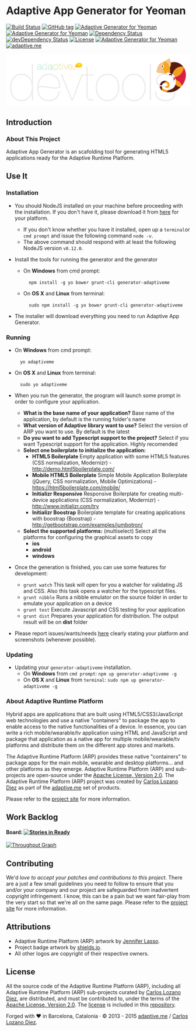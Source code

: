 # Adaptive App Generator for Yeoman 
[![Build Status](https://travis-ci.org/AdaptiveMe/generator-adaptiveme.svg?branch=master)](https://travis-ci.org/AdaptiveMe/generator-adaptiveme)
[![GitHub tag](https://img.shields.io/github/tag/AdaptiveMe/generator-adaptiveme.svg)](https://github.com/AdaptiveMe/generator-adaptiveme) 
[![Adaptive Generator for Yeoman](https://img.shields.io/npm/v/npm.svg)](https://www.npmjs.com/package/generator-adaptiveme) 
[![Adaptive Generator for Yeoman](https://img.shields.io/node/v/gh-badges.svg)](https://www.npmjs.com/package/generator-adaptiveme) [![Dependency Status](https://david-dm.org/AdaptiveMe/generator-adaptiveme.svg)](https://david-dm.org/AdaptiveMe/generator-adaptiveme) [![devDependency Status](https://david-dm.org/AdaptiveMe/generator-adaptiveme/dev-status.svg)](https://david-dm.org/AdaptiveMe/generator-adaptiveme#info=devDependencies)
[![License](https://img.shields.io/badge/license-apache%202-blue.svg)](https://raw.githubusercontent.com/AdaptiveMe/adaptive-arp-api/master/LICENSE) 
[![Adaptive Generator for Yeoman](https://img.shields.io/badge/devtools-yeoman-yellow.svg)](https://github.com/AdaptiveMe/generator-adaptiveme) [![adaptive.me](https://img.shields.io/badge/adaptive-me-fdcb0e.svg)](http://adaptive.me)

[![Adaptive Runtime Platform](https://raw.githubusercontent.com/AdaptiveMe/AdaptiveMe.github.io/master/assets/logos/normal/Logo-devtools-for-Yeoman.png)](#)

## Introduction

### About This Project

Adaptive App Generator is an scafolding tool for generating HTML5 applications ready for the Adaptive Runtime Platform.

## Use It

### Installation

* You should NodeJS installed on your machine before proceeding with the installation. If you don't have it, please download it from [here](https://nodejs.org/download/) for your platform. 
	* If you don't know whether you have it installed, open up a ```terminal```or ```cmd prompt``` and issue the following command ```node -v```.
	* The above command should respond with at least the following NodeJS version ```v0.12.0```.
* Install the tools for running the generator and the generator
	* On **Windows** from cmd prompt:
	
	  ```  npm install -g yo bower grunt-cli generator-adaptiveme```

	* On **OS X** and **Linux** from terminal:
	
	  ```  sudo npm install -g yo bower grunt-cli generator-adaptiveme```

* The installer will download everything you need to run Adaptive App Generator.
	
### Running
* On **Windows** from cmd prompt:

  ```  yo adaptiveme```

* On **OS X** and **Linux** from terminal:

  ```  sudo yo adaptiveme```

* When you run the generator, the program will launch some prompt in order to configure your application.
	* **What is the base name of your application?** Base name of the application, by default is the running folder's name
	* **What version of Adaptive library want to use?** Select the version of ARP you want to use. By default is the latest
	* **Do you want to add Typescript support to the project?** Select if you want Typescript support for the application. Highly recomended
	* **Select one boilerplate to initialize the application:**
		* **HTML5 Boilerplate** Empty application with some HTML5 features (CSS normalization, Modernizr) - http://demo.html5boilerplate.com/
		* **Mobile HTML5 Boilerplate** Simple Mobile Application Boilerplate (jQuery, CSS normalization, Mobile Optimizations) - https://html5boilerplate.com/mobile/
		* **Initializr Responsive** Responsive Boilerplate for creating multi-device applications (CSS normalization, Modernizr) - http://www.initializr.com/try
		* **Initializr Boostrap** Boilerplate template for creating applications with boostrap (Boostrap) - http://getbootstrap.com/examples/jumbotron/
	* **Select the supported platforms:** (multiselect) Select all the platforms for configuring the graphical assets to copy
		* **ios**
		* **android**
		* **windows**
* Once the generation is finished, you can use some features for development:
	* ```grunt watch``` This task will open for you a watcher for validating JS and CSS. Also this task opens a watcher for the typescript files.
	* ```grunt nibble``` Runs a nibble emulator on the source folder in order to emulate your application on a device
	* ```grunt test``` Execute Javascript and CSS testing for your application
	* ```grunt dist``` Prepares your application for distribution. The output result will be on **dist** folder

* Please report issues/wants/needs [here](https://github.com/AdaptiveMe/generator-adaptiveme/issues) clearly stating your platform and screenshots (whenever possible).

### Updating
* Updating your ```generator-adaptiveme``` installation.
	* On **Windows** from ```cmd prompt```:
	```npm up generator-adaptiveme -g```   	
	* On **OS X** and **Linux** from ```terminal```:
	```sudo npm up generator-adaptiveme -g```

### About Adaptive Runtime Platform

Hybrid apps are applications that are built using HTML5/CSS3/JavaScript web technologies and use a native "containers" to package the app to enable access to the native functionalities of a device. In essence, you can write a rich mobile/wearable/tv application using HTML and JavaScript and package that application as a native app for multiple mobile/wearable/tv platforms and distribute them on the different app stores and markets.

The Adaptive Runtime Platform (ARP) provides these native "containers" to package apps for the main mobile, wearable and desktop platforms... and other platforms as they emerge. Adaptive Runtime Platform (ARP) and sub-projects are open-source under the [Apache License, Version 2.0](http://www.apache.org/licenses/LICENSE-2.0.html). The Adaptive Runtime Platform (ARP) project was created by [Carlos Lozano Diez](https://github.com/carloslozano) as part of the [adaptive.me](http://adaptive.me) set of products.

Please refer to the [project site](http://adaptiveme.github.io) for more information.

## Work Backlog

#### Board: [![Stories in Ready](https://badge.waffle.io/AdaptiveMe/generator-adaptiveme.svg?label=ready&title=Ready)](https://waffle.io/AdaptiveMe/generator-adaptiveme)

[![Throughput Graph](https://graphs.waffle.io/AdaptiveMe/generator-adaptiveme/throughput.svg)](https://waffle.io/AdaptiveMe/generator-adaptiveme/metrics)

## Contributing

We'd *love to accept your patches and contributions to this project*.  There are a just a few small guidelines you need to follow to ensure that you and/or your company and our project are safeguarded from inadvertent copyright infringement. I know, this can be a pain but we want fair-play from the very start so that we're all on the same page. Please refer to the [project site](http://adaptiveme.github.io) for more information.

## Attributions

* Adaptive Runtime Platform (ARP) artwork by [Jennifer Lasso](https://github.com/Jlassob).
* Project badge artwork by [shields.io](http://shields.io/).
* All other logos are copyright of their respective owners.

## License
All the source code of the Adaptive Runtime Platform (ARP), including all Adaptive Runtime Platform (ARP) sub-projects curated by [Carlos Lozano Diez](https://github.com/carloslozano), are distributed, and must be contributed to, under the terms of the [Apache License, Version 2.0](http://www.apache.org/licenses/LICENSE-2.0.html). The [license](https://raw.githubusercontent.com/AdaptiveMe/adaptive-arp-api/master/LICENSE) is included in this [repository](https://raw.githubusercontent.com/AdaptiveMe/adaptive-arp-api/master/LICENSE).

Forged with :heart: in Barcelona, Catalonia · © 2013 - 2015 [adaptive.me](http://adaptive.me) / [Carlos Lozano Diez](http://google.com/+CarlosLozano).

